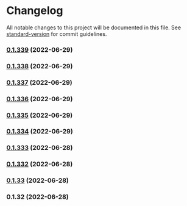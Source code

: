 # Changelog

All notable changes to this project will be documented in this file. See [standard-version](https://github.com/conventional-changelog/standard-version) for commit guidelines.

### [0.1.339](https://github.com/m-e-hers/MECMAPI/compare/v0.1.338...v0.1.339) (2022-06-29)

### [0.1.338](https://github.com/m-e-hers/MECMAPI/compare/v0.1.337...v0.1.338) (2022-06-29)

### [0.1.337](https://github.com/m-e-hers/MECMAPI/compare/v0.1.336...v0.1.337) (2022-06-29)

### [0.1.336](https://github.com/m-e-hers/MECMAPI/compare/v0.1.335...v0.1.336) (2022-06-29)

### [0.1.335](https://github.com/m-e-hers/MECMAPI/compare/v0.1.334...v0.1.335) (2022-06-29)

### [0.1.334](https://github.com/m-e-hers/MECMAPI/compare/v0.1.333...v0.1.334) (2022-06-29)

### [0.1.333](https://github.com/m-e-hers/MECMAPI/compare/v0.1.332...v0.1.333) (2022-06-28)

### [0.1.332](https://github.com/m-e-hers/MECMAPI/compare/v0.1.33...v0.1.332) (2022-06-28)

### [0.1.33](https://github.com/m-e-hers/MECMAPI/compare/v0.1.32...v0.1.33) (2022-06-28)

### 0.1.32 (2022-06-28)
